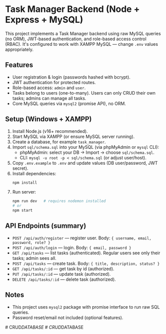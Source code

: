 # Task Manager Backend (Node + Express + MySQL)

This project implements a Task Manager backend using raw MySQL queries (no ORM), JWT-based authentication, and role-based access control (RBAC). It's configured to work with XAMPP MySQL — change `.env` values appropriately.

## Features
- User registration & login (passwords hashed with bcrypt).
- JWT authentication for protected routes.
- Role-based access: `admin` and `user`.
- Tasks belong to users (one-to-many). Users can only CRUD their own tasks; admins can manage all tasks.
- Core MySQL queries via `mysql2` (promise API), no ORM.

## Setup (Windows + XAMPP)
1. Install Node.js (v16+ recommended).
2. Start MySQL via XAMPP (or ensure MySQL server running).
3. Create a database, for example `task_manager`.
4. Import `sql/schema.sql` into your MySQL (via phpMyAdmin or `mysql` CLI):
   - phpMyAdmin: select your DB -> Import -> choose `sql/schema.sql`.
   - CLI: `mysql -u root -p < sql/schema.sql` (or adjust user/host).
5. Copy `.env.example` to `.env` and update values (DB user/password, JWT secret).
6. Install dependencies:
   ```bash
   npm install
   ```
7. Run server:
   ```bash
   npm run dev   # requires nodemon installed
   # or
   npm start
   ```

## API Endpoints (summary)
- `POST /api/auth/register` — register user. Body: `{ username, email, password, role? }`
- `POST /api/auth/login` — login. Body: `{ email, password }`
- `GET /api/tasks` — list tasks (authenticated). Regular users see only their tasks; admin sees all.
- `POST /api/tasks` — create task. Body: `{ title, description, status? }`
- `GET /api/tasks/:id` — get task by id (authorized).
- `PUT /api/tasks/:id` — update task (authorized).
- `DELETE /api/tasks/:id` — delete task (authorized).

## Notes
- This project uses `mysql2` package with promise interface to run raw SQL queries.
- Password reset/email not included (optional features).

#   C R U D _ D A T A B A S E  
 #   C R U D _ D A T A B A S E  
 